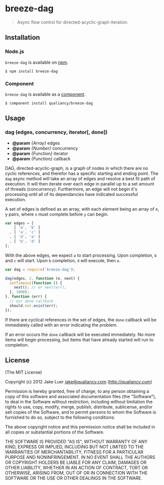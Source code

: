 # breeze-dag

> Async flow control for directed-acyclic-graph iteration.

## Installation

### Node.js

`breeze-dag` is available on [npm](http://npmjs.org).

    $ npm install breeze-dag

### Component

`breeze-dag` is available as a [component](https://github.com/component/component).

    $ component install qualiancy/breeze-dag

## Usage

### dag (edges, concurrency, iterator[, done])

* **@param** _{Array}_ edges 
* **@param** _{Number}_ concurrency 
* **@param** _{Function}_ iterator 
* **@param** _{Function}_ callback 

DAG, directed-acyclic-graph, is a graph of nodes in
which there are no cyclic references, and therefor has
a specific starting and ending point. The `dag` async
method will take an array of edges and resolve a best
fit path of execution. It will then iterate over each
edge in parallel up to a set amount of threads (concurrency).
Furthermore, an edge will not begin it's processing until
all of its dependancies have indicated successful execution.

A set of edges is defined as an array, with each element being
an array of x, y pairs, where `x` must complete before `y`
can begin.

```js
var edges = [
    [ 'a', 'b' ]
  , [ 'a', 'c' ]
  , [ 'd', 'e' ]
  , [ 'b', 'd' ]
];
```

With the above edges, we expect `a` to start processing. Upon
completion, `b` and `c` will start. Upon `b` completion, `d`
will execute, then `e`.

```js
var dag = require('breeze-dag');

dag(edges, 2, function (e, next) {
  setTimeout(function () {
    next(); // or next(err);
  }, 1000);
}, function (err) {
  // our done callback
  should.not.exist(err);
});
```

If there are cyclical references in the set of edges, the `done`
callback will be immediately called with an error indicating
the problem.

If an error occurs the `done` callback will
be executed immediately. No more items will begin processing,
but items that have already started will run to completion.

## License

(The MIT License)

Copyright (c) 2012 Jake Luer <jake@qualiancy.com> (http://qualiancy.com)

Permission is hereby granted, free of charge, to any person obtaining a copy
of this software and associated documentation files (the "Software"), to deal
in the Software without restriction, including without limitation the rights
to use, copy, modify, merge, publish, distribute, sublicense, and/or sell
copies of the Software, and to permit persons to whom the Software is
furnished to do so, subject to the following conditions:

The above copyright notice and this permission notice shall be included in
all copies or substantial portions of the Software.

THE SOFTWARE IS PROVIDED "AS IS", WITHOUT WARRANTY OF ANY KIND, EXPRESS OR
IMPLIED, INCLUDING BUT NOT LIMITED TO THE WARRANTIES OF MERCHANTABILITY,
FITNESS FOR A PARTICULAR PURPOSE AND NONINFRINGEMENT. IN NO EVENT SHALL THE
AUTHORS OR COPYRIGHT HOLDERS BE LIABLE FOR ANY CLAIM, DAMAGES OR OTHER
LIABILITY, WHETHER IN AN ACTION OF CONTRACT, TORT OR OTHERWISE, ARISING FROM,
OUT OF OR IN CONNECTION WITH THE SOFTWARE OR THE USE OR OTHER DEALINGS IN
THE SOFTWARE.
